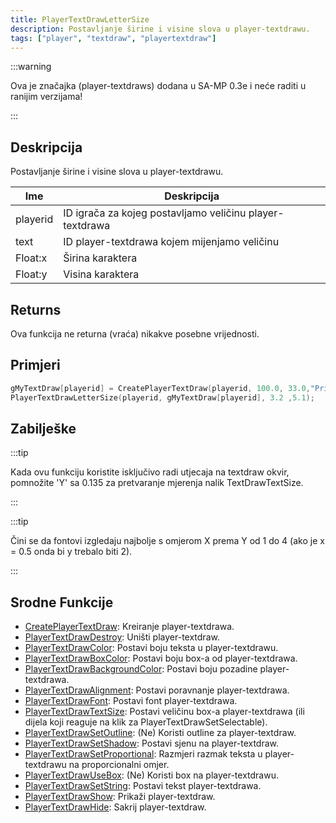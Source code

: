 ```yaml
---
title: PlayerTextDrawLetterSize
description: Postavljanje širine i visine slova u player-textdrawu.
tags: ["player", "textdraw", "playertextdraw"]
---
```


:::warning

Ova je značajka (player-textdraws) dodana u SA-MP 0.3e i neće raditi u ranijim verzijama!

:::

## Deskripcija

Postavljanje širine i visine slova u player-textdrawu.

| Ime      | Deskripcija                                               |
| -------- | --------------------------------------------------------- |
| playerid | ID igrača za kojeg postavljamo veličinu player-textdrawa  |
| text     | ID player-textdrawa kojem mijenjamo veličinu              |
| Float:x  | Širina karaktera                                          |
| Float:y  | Visina karaktera                                          |

## Returns

Ova funkcija ne returna (vraća) nikakve posebne vrijednosti.

## Primjeri

```c
gMyTextDraw[playerid] = CreatePlayerTextDraw(playerid, 100.0, 33.0,"Primjer TextDraw-a");
PlayerTextDrawLetterSize(playerid, gMyTextDraw[playerid], 3.2 ,5.1);
```

## Zabilješke

:::tip

Kada ovu funkciju koristite isključivo radi utjecaja na textdraw okvir, pomnožite 'Y' sa 0.135 za pretvaranje mjerenja nalik TextDrawTextSize.

:::

:::tip

Čini se da fontovi izgledaju najbolje s omjerom X prema Y od 1 do 4 (ako je x = 0.5 onda bi y trebalo biti 2).

:::

## Srodne Funkcije

- [CreatePlayerTextDraw](CreatePlayerTextDraw): Kreiranje player-textdrawa.
- [PlayerTextDrawDestroy](PlayerTextDrawDestroy): Uništi player-textdraw.
- [PlayerTextDrawColor](PlayerTextDrawColor): Postavi boju teksta u player-textdrawu.
- [PlayerTextDrawBoxColor](PlayerTextDrawBoxColor): Postavi boju box-a od player-textdrawa.
- [PlayerTextDrawBackgroundColor](PlayerTextDrawBackgroundColor): Postavi boju pozadine player-textdrawa.
- [PlayerTextDrawAlignment](PlayerTextDrawAlignment): Postavi poravnanje player-textdrawa.
- [PlayerTextDrawFont](PlayerTextDrawFont): Postavi font player-textdrawa.
- [PlayerTextDrawTextSize](PlayerTextDrawTextSize): Postavi veličinu box-a player-textdrawa (ili dijela koji reaguje na klik za PlayerTextDrawSetSelectable).
- [PlayerTextDrawSetOutline](PlayerTextDrawSetOutline): (Ne) Koristi outline za player-textdraw.
- [PlayerTextDrawSetShadow](PlayerTextDrawSetShadow): Postavi sjenu na player-textdraw.
- [PlayerTextDrawSetProportional](PlayerTextDrawSetProportional): Razmjeri razmak teksta u player-textdrawu na proporcionalni omjer.
- [PlayerTextDrawUseBox](PlayerTextDrawUseBox): (Ne) Koristi box na player-textdrawu.
- [PlayerTextDrawSetString](PlayerTextDrawSetString): Postavi tekst player-textdrawa.
- [PlayerTextDrawShow](PlayerTextDrawShow): Prikaži player-textdraw.
- [PlayerTextDrawHide](PlayerTextDrawHide): Sakrij player-textdraw.
